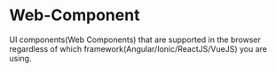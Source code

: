 # Web-Component
UI components(Web Components) that are supported in the browser regardless of which framework(Angular/Ionic/ReactJS/VueJS) you are using. 
